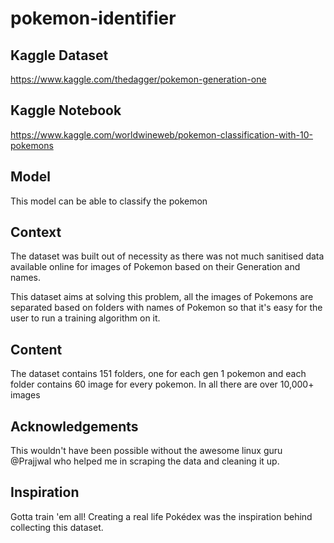 # pokemon-identifier

## Kaggle Dataset
https://www.kaggle.com/thedagger/pokemon-generation-one

## Kaggle Notebook
https://www.kaggle.com/worldwineweb/pokemon-classification-with-10-pokemons

## Model
This model can be able to classify the pokemon

## Context
The dataset was built out of necessity as there was not much sanitised data available online for images of Pokemon based on their
Generation and names.

This dataset aims at solving this problem, all the images of Pokemons are separated based on folders with names of Pokemon so that it's easy for the user to run a training algorithm on it.

## Content
The dataset contains 151 folders, one for each gen 1 pokemon and each folder contains 60 image for every pokemon.
In all there are over 10,000+ images

## Acknowledgements
This wouldn't have been possible without the awesome linux guru @Prajjwal who helped me in scraping the data and cleaning it up.

## Inspiration
Gotta train 'em all!
Creating a real life Pokédex was the inspiration behind collecting this dataset.
